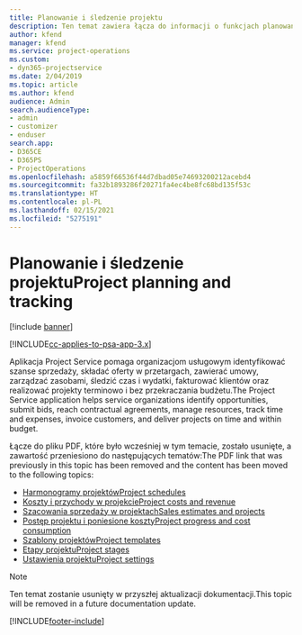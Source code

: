 ```yaml
---
title: Planowanie i śledzenie projektu
description: Ten temat zawiera łącza do informacji o funkcjach planowania i śledzenia w programie Project Service Automation.
author: kfend
manager: kfend
ms.service: project-operations
ms.custom:
- dyn365-projectservice
ms.date: 2/04/2019
ms.topic: article
ms.author: kfend
audience: Admin
search.audienceType:
- admin
- customizer
- enduser
search.app:
- D365CE
- D365PS
- ProjectOperations
ms.openlocfilehash: a5859f66536f44d7dbad05e74693200212acebd4
ms.sourcegitcommit: fa32b1893286f20271fa4ec4be8fc68bd135f53c
ms.translationtype: HT
ms.contentlocale: pl-PL
ms.lasthandoff: 02/15/2021
ms.locfileid: "5275191"
---
```

# <a name="project-planning-and-tracking"></a><span data-ttu-id="55db1-103">Planowanie i śledzenie projektu</span><span class="sxs-lookup"><span data-stu-id="55db1-103">Project planning and tracking</span></span>

[!include [banner](../../includes/psa-now-project-operations.md)]

[!INCLUDE[cc-applies-to-psa-app-3.x](../../includes/cc-applies-to-psa-app-3x.md)]

<span data-ttu-id="55db1-104">Aplikacja Project Service pomaga organizacjom usługowym identyfikować szanse sprzedaży, składać oferty w przetargach, zawierać umowy, zarządzać zasobami, śledzić czas i wydatki, fakturować klientów oraz realizować projekty terminowo i bez przekraczania budżetu.</span><span class="sxs-lookup"><span data-stu-id="55db1-104">The Project Service application helps service organizations identify opportunities, submit bids, reach contractual agreements, manage resources, track time and expenses, invoice customers, and deliver projects on time and within budget.</span></span> 

<span data-ttu-id="55db1-105">Łącze do pliku PDF, które było wcześniej w tym temacie, zostało usunięte, a zawartość przeniesiono do następujących tematów:</span><span class="sxs-lookup"><span data-stu-id="55db1-105">The PDF link that was previously in this topic has been removed and the content has been moved to the following topics:</span></span>

- [<span data-ttu-id="55db1-106">Harmonogramy projektów</span><span class="sxs-lookup"><span data-stu-id="55db1-106">Project schedules</span></span>](../project-creating.md)
- [<span data-ttu-id="55db1-107">Koszty i przychody w projekcie</span><span class="sxs-lookup"><span data-stu-id="55db1-107">Project costs and revenue</span></span>](../project-estimating.md)
- [<span data-ttu-id="55db1-108">Szacowania sprzedaży w projektach</span><span class="sxs-lookup"><span data-stu-id="55db1-108">Sales estimates and projects</span></span>](../project-leveraging.md)
- [<span data-ttu-id="55db1-109">Postęp projektu i poniesione koszty</span><span class="sxs-lookup"><span data-stu-id="55db1-109">Project progress and cost consumption</span></span>](../project-tracking.md)
- [<span data-ttu-id="55db1-110">Szablony projektów</span><span class="sxs-lookup"><span data-stu-id="55db1-110">Project templates</span></span>](../project-templates.md)
- [<span data-ttu-id="55db1-111">Etapy projektu</span><span class="sxs-lookup"><span data-stu-id="55db1-111">Project stages</span></span>](../project-stages.md)
- [<span data-ttu-id="55db1-112">Ustawienia projektu</span><span class="sxs-lookup"><span data-stu-id="55db1-112">Project settings</span></span>](../project-settings.md)

> [!NOTE]
> <span data-ttu-id="55db1-113">Ten temat zostanie usunięty w przyszłej aktualizacji dokumentacji.</span><span class="sxs-lookup"><span data-stu-id="55db1-113">This topic will be removed in a future documentation update.</span></span> 


[!INCLUDE[footer-include](../../includes/footer-banner.md)]